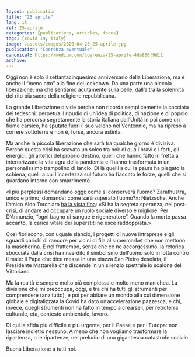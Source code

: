 ```yaml
---
layout: publication
title: "25 aprile"
lang: it
ref: 25-aprile
categories: [publications, articles, focus]
tags: [covid-19, italy]
image: /assets/images/2020-04-25-25-aprile.jpg
publication: "Coerenza eventuale"
canonical: https://medium.com/coerenza/25-aprile-4de850f9d11
archive:
---
```


Oggi non è solo il settantacinquesimo anniversario della Liberazione, ma è anche il “meno otto” alla fine del lockdown. Da una parte una piccola liberazione, ma che sentiamo acutamente sulla pelle; dall’altra la solennità del rito più sacro della religione repubblicana.

La grande Liberazione divide perché non ricorda semplicemente la cacciata dei tedeschi: perpetua il ripudio di un’idea di politica, di nazione e di popolo che ha percorso segretamente la storia italiana dall’Unità in poi come un fiume carsico, ha sputato fuori il suo veleno nel Ventennio, ma ha ripreso a correre sottoterra e non è, forse, ancora estinta.

Ma anche la piccola liberazione che sarà tra qualche giorno è divisiva. Perché questa crisi ha scavato un solco tra noi: di qua i bravi e i forti, gli energici, gli artefici del proprio destino, quelli che hanno fatto in fretta a interiorizzare la vita agra della pandemia e l’hanno trasformata in un personalissimo trampolino di lancio. Di là quelli a cui la paura ha piegato la schiena, quelli a cui l’incertezza sul futuro ha fiaccato le forze, quelli che si guardano intorno con smarrimento.

«I più perplessi domandano oggi: come si conserverà l’uomo? Zarathustra, unico e primo, domanda: come sarà superato l’uomo?»: Nietzsche. Anche l’amico Aldo Torchiaro [ha la vista fina](https://www.facebook.com/aldo.torchiaro/posts/10158001515006352): «Si ha la segreta speranza, nel post-crisi, di andare ad occupare un ruolo sociale diverso e migliore. Per D’Annunzio, “ogni bagno di sangue è rigeneratore”. Quando la morte passa accanto, la carica vitale dei superstiti ne esce raddoppiata.»

Così fioriscono, con uguale slancio, i progetti di nuove intraprese e gli sguardi carichi di rancore per vicini di fila al supermarket che non mettono la mascherina. E nel frattempo, senza che ce ne accorgessimo, la retorica sbocciata dalla crisi ha rinverdito il simbolismo dell’uomo solo in lotta contro il male: il Papa che dice messa in una piazza San Pietro desolata, il Presidente Mattarella che discende in un silenzio spettrale lo scalone del Vittoriano.

Ma la realtà è sempre molto più complessa e molto meno manichea. La divisione che mi preoccupa, oggi, è tra chi ha tutti gli strumenti per comprendere (anzitutto), e poi per abitare un mondo alla cui dimensione globale e digitalizzata la Covid ha dato un’accelerazione pazzesca, e chi, invece, quegli strumenti non ha fatto in tempo a crearseli, per retroterra culturale, età, contesto ambientale, lavoro.

Di qui la sfida più difficile e più urgente, per il Paese e per l’Europa: non lasciare indietro nessuno. A meno che non vogliamo trasformare la ripartenza, o le ripartenze, nel preludio di una gigantesca catastrofe sociale.

Buona Liberazione a tutti noi.
